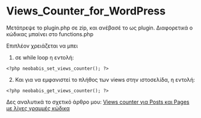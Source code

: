 # Views_Counter_for_WordPress

Μετάτρεψε το plugin.php σε zip, και ανέβασέ το ως plugin. Διαφορετικά ο κώδικας μπαίνει στο functions.php


Επιπλέον χρειάζεται να μπει

1. σε while loop η εντολή:

```<?php neobabis_set_views_counter(); ?>```


2. Και για να εμφανιστεί το πλήθος των views στην ιστοσελίδα, η εντολή:

```<?php neobabis_get_views_counter(); ?>```

Δες αναλυτικά το σχετικό άρθρο μου: [Views counter για Posts και Pages με λίγες γραμμές κώδικα](http://neobabis.gr/views-counter-for-posts-and-pages/)
